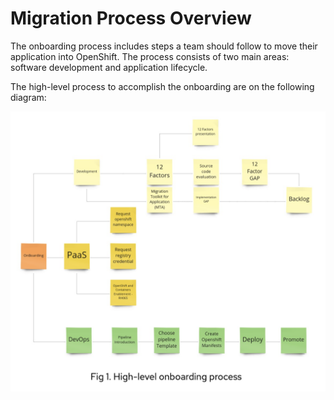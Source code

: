 # Migration Process Overview

The onboarding process includes steps a team should follow to move their application into OpenShift. The process consists of two main areas: software development and application lifecycle.

The high-level process to accomplish the onboarding are on the following diagram:

![High-level onboarding process](high_level_onboarding_process.png)
